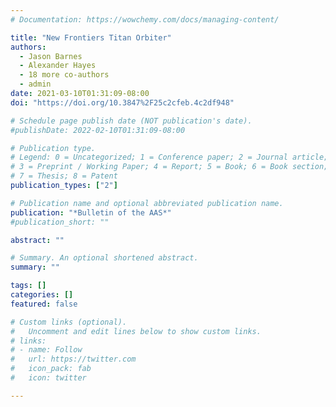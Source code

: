 ```yaml
---
# Documentation: https://wowchemy.com/docs/managing-content/

title: "New Frontiers Titan Orbiter"
authors:
  - Jason Barnes
  - Alexander Hayes
  - 18 more co-authors
  - admin
date: 2021-03-10T01:31:09-08:00
doi: "https://doi.org/10.3847%2F25c2cfeb.4c2df948"

# Schedule page publish date (NOT publication's date).
#publishDate: 2022-02-10T01:31:09-08:00

# Publication type.
# Legend: 0 = Uncategorized; 1 = Conference paper; 2 = Journal article;
# 3 = Preprint / Working Paper; 4 = Report; 5 = Book; 6 = Book section;
# 7 = Thesis; 8 = Patent
publication_types: ["2"]

# Publication name and optional abbreviated publication name.
publication: "*Bulletin of the AAS*"
#publication_short: ""

abstract: ""

# Summary. An optional shortened abstract.
summary: ""

tags: []
categories: []
featured: false

# Custom links (optional).
#   Uncomment and edit lines below to show custom links.
# links:
# - name: Follow
#   url: https://twitter.com
#   icon_pack: fab
#   icon: twitter

---
```

